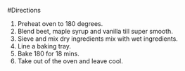 #Directions

1. Preheat oven to 180 degrees.
2. Blend beet, maple syrup and vanilla till super smooth.
3. Sieve and mix dry ingredients mix with wet ingredients.
4. Line a baking tray.
5. Bake 180 for 18 mins.
6. Take out of the oven and leave cool.
